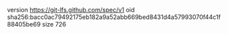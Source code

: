 version https://git-lfs.github.com/spec/v1
oid sha256:bacc0ac79492175eb182a9a52abb669bed8431d4a57993070f44c1f88405be69
size 726
